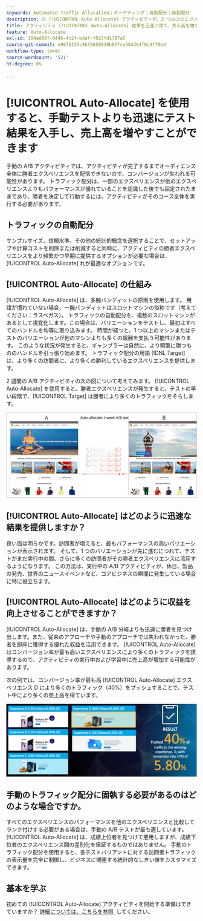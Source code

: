 ```yaml
---
keywords: Automated Traffic Allocation；ターゲティング；自動配分；自動配分
description: の [!UICONTROL Auto Allocate] アクティビティが、2 つ以上のエクスペリエンスの中から勝者を識別し  [!DNL Adobe Target]  より多くのトラフィックをその勝者に自動的に再割り当てする方法を説明します。
title: アクティビティ [!UICONTROL Auto-Allocate] 結果を迅速に得て、売上高を増やすことができますか？
feature: Auto-Allocate
exl-id: 104ad88f-044b-4c2f-bdaf-f023fd1787a5
source-git-commit: e9976135c46f6658030b07fce384364f0c9ff0ed
workflow-type: tm+mt
source-wordcount: '521'
ht-degree: 0%

---
```


# [!UICONTROL Auto-Allocate] を使用すると、手動テストよりも迅速にテスト結果を入手し、売上高を増やすことができます

手動の A/B アクティビティでは、アクティビティが完了するまでオーディエンス全体に勝者エクスペリエンスを配信できないので、コンバージョンが失われる可能性があります。 トラフィック配分は、一部のエクスペリエンスが他のエクスペリエンスよりもパフォーマンスが優れていることを認識した後でも固定されたままであり、勝者を決定して行動するには、アクティビティがそのコース全体を実行する必要があります。

## トラフィックの自動配分

サンプルサイズ、信頼水準、その他の統計的概念を選択することで、セットアップや計算コストを削除または削減すると同時に、アクティビティの勝者エクスペリエンスをより頻繁かつ早期に提供するオプションが必要な場合は、[!UICONTROL Auto-Allocate] れが最適なオプションです。

## [!UICONTROL Auto-Allocate] の仕組み

[!UICONTROL Auto-Allocate] は、多腕バンディットの原則を使用します。 用語が慣れていない場合、一腕バンディットはスロットマシンの俗称です（考えてください：ラスベガス）。 トラフィックの自動配分を、複数のスロットマシンがあるとして視覚化します。この場合は、バリエーションをテストし、最初はすべてのハンドルを均等に取り込みます。 時間が経つと、1 つ以上のマシンまたはテストのバリエーションが他のマシンよりも多くの報酬を支払う可能性があります。 このような状況が発生すると、ギャンブラーは自然に、より頻繁に勝つもののハンドルを引っ張り始めます。 トラフィック配分の用語 [!DNL Target] は、より多くの訪問者に、より多くの勝利しているエクスペリエンスを提供します。

2 週間の A/B アクティビティの次の図について考えてみます。 [!UICONTROL Auto-Allocate] を使用すると、勝者エクスペリエンスが発生すると、テストの早い段階で、[!UICONTROL Target] は勝者により多くのトラフィックをそらします。

![&#x200B; 自動配分の図 &#x200B;](/help/main/c-activities/automated-traffic-allocation/assets/Auto-Allocate-test.png)

## [!UICONTROL Auto-Allocate] はどのように迅速な結果を提供しますか？

良い面は明らかです。訪問者が増えると、最もパフォーマンスの高いバリエーションが表示されます。 そして、1 つのバリエーションが先に進むにつれて、テストがまだ実行中の間、さらに多くの訪問者がその勝者エクスペリエンスに流用するようになります。 この方法は、実行中の A/B アクティビティが、休日、製品の発売、世界のニュースイベントなど、コアビジネスの瞬間に発生している場合に特に役立ちます。

## [!UICONTROL Auto-Allocate] はどのように収益を向上させることができますか？

[!UICONTROL Auto-Allocate] は、手動の A/B 分岐よりも迅速に勝者を見つけ出します。また、従来のアプローチや手動のアプローチでは失われなかった、勝者を即座に獲得する優れた収益を活用できます。 [!UICONTROL Auto-Allocate] はコンバージョン率が最も高いエクスペリエンスにより多くのトラフィックを誘導するので、アクティビティの実行中および学習中に売上高が増加する可能性があります。

次の例では、コンバージョン率が最も高 [!UICONTROL Auto-Allocate] エクスペリエンス D により多くのトラフィック（40%）をプッシュすることで、テスト中により多くの売上高を得ています。

![&#x200B; 自動配分を使用すると、売上高が増える図 &#x200B;](/help/main/c-activities/automated-traffic-allocation/assets/five-experiences.png)

## 手動のトラフィック配分に固執する必要があるのはどのような場合ですか。

すべてのエクスペリエンスのパフォーマンスを他のエクスペリエンスと比較してランク付けする必要がある場合は、手動の A/B テストが最も適しています。 [!UICONTROL Auto-Allocate] は、成績上位者を見つけて悪用しますが、成績下位者のエクスペリエンス間の差別化を保証するものではありません。 手動のトラフィック配分を使用すると、各テストバリアントに対する訪問者トラフィックの表示量を完全に制御し、ビジネスに関連する統計的なしきい値をカスタマイズできます。

## 基本を学ぶ

初めての [!UICONTROL Auto-Allocate] アクティビティを開始する準備はできていますか？ [&#x200B; 詳細については、こちらを参照 &#x200B;](/help/main/c-activities/automated-traffic-allocation/automated-traffic-allocation.md) してください。
